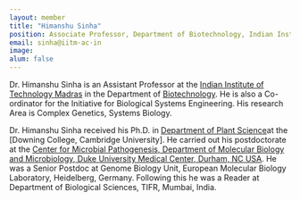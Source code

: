 ```yaml
---
layout: member
title: "Himanshu Sinha"
position: Associate Professor, Department of Biotechnology, Indian Institute of Technology Madras. 
email: sinha@iitm·ac·in
image:
alum: false
---
```

Dr. Himanshu Sinha is an Assistant Professor at the [Indian Institute of Technology Madras] in the Department of [Biotechnology]. He is also a Co-ordinator for the Initiative for Biological Systems Engineering. His research Area is Complex Genetics, Systems Biology.

Dr. Himanshu Sinha received his Ph.D. in [Department of Plant Science]at the [Downing College, Cambridge University]. He carried out his postdoctorate at the [Center for Microbial Pathogenesis, Department of Molecular Biology and Microbiology, Duke University Medical Center, Durham, NC USA]. He was a Senior Postdoc at Genome Biology Unit, European Molecular Biology Laboratory, Heidelberg, Germany. Following this he was a Reader at Department of Biological Sciences, TIFR, Mumbai, India.

[Indian Institute of Technology Madras]: https://www.iitm.ac.in/
[Biotechnology]: https://biotech.iitm.ac.in/
[Department of Plant Science]: https://www.plantsci.cam.ac.uk/
[Center for Microbial Pathogenesis, Department of Molecular Biology and Microbiology, Duke University Medical Center, Durham, NC USA]: https://mgm.duke.edu/host-microbial-interactions/

 


